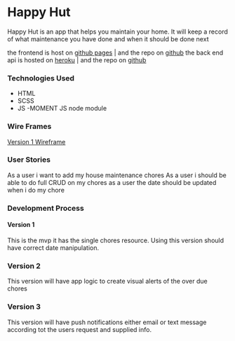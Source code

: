 # Happy Hut

Happy Hut is an app that helps you maintain your home.
It will keep a record of what maintenance you have done
and when it should be done next

the frontend is host on [github pages](https://skinnybuff.github.io/happyhut-frontend/) | and the repo on [github](https://github.com/skinnybuff/happyhut-frontend)
the back end api is hosted on [heroku](https://happy-hut.herokuapp.com/) | and the repo on [github](https://github.com/skinnybuff/happyhut-backend)

### Technologies Used
- HTML
- SCSS
- JS
-MOMENT JS node module

### Wire Frames
[  Version 1 Wireframe]()
### User Stories
As a user i want to add my house maintenance chores
As a user i should be able to do full CRUD on my chores
as a user the date should be updated when i do my chore

### Development Process
#### Version 1
This is the mvp it has the single chores resource.
Using this version should have correct date manipulation.
### Version 2
This version will have app logic to create visual alerts
of the over due chores
### Version 3
This version will have push notifications either
email or text message according tot the users request
and supplied info.
